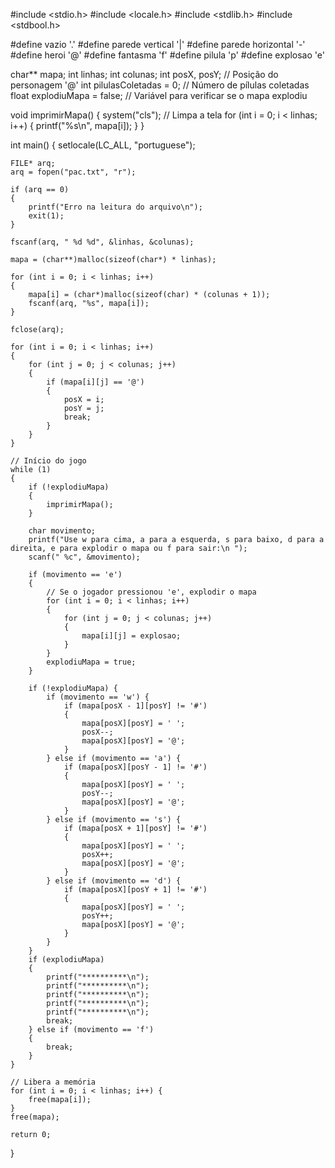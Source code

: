 #include <stdio.h>
#include <locale.h>
#include <stdlib.h>
#include <stdbool.h>

#define vazio '.'
#define parede vertical '|'
#define parede horizontal '-'
#define heroi '@'
#define fantasma 'f'
#define pilula 'p'
#define explosao 'e'

char** mapa;
int linhas;
int colunas;
int posX, posY; // Posição do personagem '@'
int pilulasColetadas = 0; // Número de pílulas coletadas
float explodiuMapa = false; // Variável para verificar se o mapa explodiu

void imprimirMapa() 
{
    system("cls"); // Limpa a tela 
    for (int i = 0; i < linhas; i++) 
	{
        printf("%s\n", mapa[i]);
    }
}

int main() 
{
    setlocale(LC_ALL, "portuguese");

    FILE* arq;
    arq = fopen("pac.txt", "r");

    if (arq == 0) 
	{
        printf("Erro na leitura do arquivo\n");
        exit(1);
    }

    fscanf(arq, " %d %d", &linhas, &colunas);

    mapa = (char**)malloc(sizeof(char*) * linhas);

    for (int i = 0; i < linhas; i++) 
	{
        mapa[i] = (char*)malloc(sizeof(char) * (colunas + 1));
        fscanf(arq, "%s", mapa[i]);
    }

    fclose(arq);

    for (int i = 0; i < linhas; i++) 
	{
        for (int j = 0; j < colunas; j++) 
		{
            if (mapa[i][j] == '@') 
			{
                posX = i;
                posY = j;
                break;
            }
        }
    }

    // Início do jogo
    while (1) 
	{
        if (!explodiuMapa) 
		{
            imprimirMapa();
        }

        char movimento;
        printf("Use w para cima, a para a esquerda, s para baixo, d para a direita, e para explodir o mapa ou f para sair:\n ");
        scanf(" %c", &movimento);

        if (movimento == 'e') 
		{
            // Se o jogador pressionou 'e', explodir o mapa
            for (int i = 0; i < linhas; i++) 
			{
                for (int j = 0; j < colunas; j++) 
				{
                    mapa[i][j] = explosao;
                }
            }
            explodiuMapa = true;
        }

        if (!explodiuMapa) {
            if (movimento == 'w') {
                if (mapa[posX - 1][posY] != '#') 
				{
                    mapa[posX][posY] = ' ';
                    posX--;
                    mapa[posX][posY] = '@';
                }
            } else if (movimento == 'a') {
                if (mapa[posX][posY - 1] != '#') 
				{
                    mapa[posX][posY] = ' ';
                    posY--;
                    mapa[posX][posY] = '@';
                }
            } else if (movimento == 's') {
                if (mapa[posX + 1][posY] != '#') 
				{
                    mapa[posX][posY] = ' ';
                    posX++;
                    mapa[posX][posY] = '@';
                }
            } else if (movimento == 'd') {
                if (mapa[posX][posY + 1] != '#') 
				{
                    mapa[posX][posY] = ' ';
                    posY++;
                    mapa[posX][posY] = '@';
                }
            }
        }
        if (explodiuMapa) 
		{
            printf("**********\n");
            printf("**********\n");
            printf("**********\n");
            printf("**********\n");
            printf("**********\n");
            break;
        } else if (movimento == 'f') 
		{
            break;
        }
    }

    // Libera a memória
    for (int i = 0; i < linhas; i++) {
        free(mapa[i]);
    }
    free(mapa);

    return 0;
}

